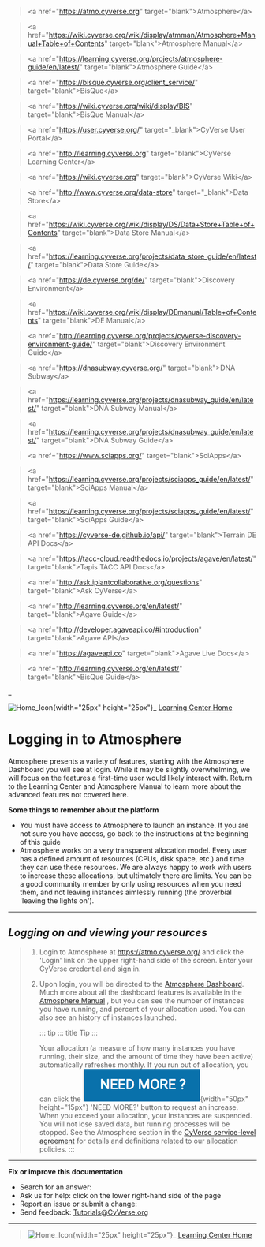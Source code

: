 > \<a href=\"<https://atmo.cyverse.org>\"
> target=\"blank\"\>Atmosphere\</a\>

> \<a
> href=\"<https://wiki.cyverse.org/wiki/display/atmman/Atmosphere+Manual+Table+of+Contents>\"
> target=\"blank\"\>Atmosphere Manual\</a\>

> \<a
> href=\"<https://learning.cyverse.org/projects/atmosphere-guide/en/latest/>\"
> target=\"blank\"\>Atmosphere Guide\</a\>

> \<a href=\"<https://bisque.cyverse.org/client_service/>\"
> target=\"blank\"\>BisQue\</a\>

> \<a href=\"<https://wiki.cyverse.org/wiki/display/BIS>\"
> target=\"blank\"\>BisQue Manual\</a\>

> \<a href=\"<https://user.cyverse.org/>\" target=\"\_blank\"\>CyVerse
> User Portal\</a\>

> \<a href=\"<http://learning.cyverse.org>\" target=\"blank\"\>CyVerse
> Learning Center\</a\>

> \<a href=\"<https://wiki.cyverse.org>\" target=\"blank\"\>CyVerse
> Wiki\</a\>

> \<a href=\"<http://www.cyverse.org/data-store>\"
> target=\"\_blank\"\>Data Store\</a\>

> \<a
> href=\"<https://wiki.cyverse.org/wiki/display/DS/Data+Store+Table+of+Contents>\"
> target=\"blank\"\>Data Store Manual\</a\>

> \<a
> href=\"<https://learning.cyverse.org/projects/data_store_guide/en/latest/>\"
> target=\"blank\"\>Data Store Guide\</a\>

> \<a href=\"<https://de.cyverse.org/de/>\" target=\"blank\"\>Discovery
> Environment\</a\>

> \<a
> href=\"<https://wiki.cyverse.org/wiki/display/DEmanual/Table+of+Contents>\"
> target=\"blank\"\>DE Manual\</a\>

> \<a
> href=\"<http://learning.cyverse.org/projects/cyverse-discovery-environment-guide/>\"
> target=\"blank\"\>Discovery Environment Guide\</a\>

> \<a href=\"<https://dnasubway.cyverse.org/>\" target=\"blank\"\>DNA
> Subway\</a\>

> \<a
> href=\"<https://learning.cyverse.org/projects/dnasubway_guide/en/latest/>\"
> target=\"blank\"\>DNA Subway Manual\</a\>

> \<a
> href=\"<https://learning.cyverse.org/projects/dnasubway_guide/en/latest/>\"
> target=\"blank\"\>DNA Subway Guide\</a\>

> \<a href=\"<https://www.sciapps.org/>\"
> target=\"blank\"\>SciApps\</a\>

> \<a
> href=\"<https://learning.cyverse.org/projects/sciapps_guide/en/latest/>\"
> target=\"blank\"\>SciApps Manual\</a\>

> \<a
> href=\"<https://learning.cyverse.org/projects/sciapps_guide/en/latest/>\"
> target=\"blank\"\>SciApps Guide\</a\>

> \<a href=\"<https://cyverse-de.github.io/api/>\"
> target=\"blank\"\>Terrain DE API Docs\</a\>

> \<a
> href=\"<https://tacc-cloud.readthedocs.io/projects/agave/en/latest/>\"
> target=\"blank\"\>Tapis TACC API Docs\</a\>

> \<a href=\"<http://ask.iplantcollaborative.org/questions>\"
> target=\"blank\"\>Ask CyVerse\</a\>

> \<a href=\"<http://learning.cyverse.org/en/latest/>\"
> target=\"blank\"\>Agave Guide\</a\>

> \<a href=\"<http://developer.agaveapi.co/#introduction>\"
> target=\"blank\"\>Agave API\</a\>

> \<a href=\"<https://agaveapi.co>\" target=\"blank\"\>Agave Live
> Docs\</a\>

> \<a href=\"<http://learning.cyverse.org/en/latest/>\"
> target=\"blank\"\>BisQue Guide\</a\>

\_

![Home_Icon](./img/homeicon.png){width="25px" height="25px"}\_ [Learning
Center Home](http://learning.cyverse.org/)

# **Logging in to Atmosphere**

Atmosphere presents a variety of features, starting with the Atmosphere
Dashboard you will see at login. While it may be slightly overwhelming,
we will focus on the features a first-time user would likely interact
with. Return to the Learning Center and Atmosphere Manual to learn more
about the advanced features not covered here.

**Some things to remember about the platform**

-   You must have access to Atmosphere to launch an instance. If you are
    not sure you have access, go back to the instructions at the
    beginning of this guide
-   Atmosphere works on a very transparent allocation model. Every user
    has a defined amount of resources (CPUs, disk space, etc.) and time
    they can use these resources. We are always happy to work with users
    to increase these allocations, but ultimately there are limits. You
    can be a good community member by only using resources when you need
    them, and not leaving instances aimlessly running (the proverbial
    \'leaving the lights on\').

------------------------------------------------------------------------

## *Logging on and viewing your resources*

> 1.  Login to Atmosphere at <https://atmo.cyverse.org/> and click the
>     \'Login\' link on the upper right-hand side of the screen. Enter
>     your CyVerse credential and sign in.
>
> 2.  Upon login, you will be directed to the [Atmosphere
>     Dashboard](https://atmo.cyverse.org/application/dashboard). Much
>     more about all the dashboard features is available in the
>     [Atmosphere
>     Manual](https://wiki.cyverse.org/wiki/display/atmman/About+the+Atmosphere+Dashboard)
>     , but you can see the number of instances you have running, and
>     percent of your allocation used. You can also see an history of
>     instances launched.
>
>     ::: tip
>     ::: title
>     Tip
>     :::
>
>     Your allocation (a measure of how many instances you have running,
>     their size, and the amount of time they have been active)
>     automatically refreshes monthly. If you run out of allocation, you
>     can click the
>     ![need_more](./img/atmosphere/need_more.png){width="50px"
>     height="15px"} \'NEED MORE?\' button to request an increase. When
>     you exceed your allocation, your instances are suspended. You will
>     not lose saved data, but running processes will be stopped. See
>     the Atmosphere section in the [CyVerse service-level
>     agreement](http://www.cyverse.org/service-level-agreement#Atmo)
>     for details and definitions related to our allocation policies.
>     :::

------------------------------------------------------------------------

**Fix or improve this documentation**

-   Search for an answer:
-   Ask us for help: click on the lower right-hand side of the page
-   Report an issue or submit a change:
-   Send feedback: [Tutorials@CyVerse.org](Tutorials@CyVerse.org)

------------------------------------------------------------------------

> ![Home_Icon](./img/homeicon.png){width="25px" height="25px"}\_
> [Learning Center Home](http://learning.cyverse.org/)
